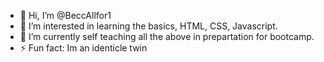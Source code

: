 - 👋 Hi, I’m @BeccAllfor1
- 👀 I’m interested in learning the basics, HTML, CSS, Javascript.
- 🌱 I’m currently self teaching all the above in prepartation for bootcamp.
- ⚡ Fun fact: Im an identicle twin

<!---
BeccAllfor1/BeccAllfor1 is a ✨ special ✨ repository because its `README.md` (this file) appears on your GitHub profile.
You can click the Preview link to take a look at your changes.
--->
